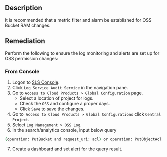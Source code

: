 ## Description

It is recommended that a metric filter and alarm be established for OSS Bucket RAM changes.

## Remediation

Perform the following to ensure the log monitoring and alerts are set up for OSS permission changes:

### From Console

1. Logon to [SLS Console](https://sls.console.aliyun.com/).
2. Click `Log Service Audit Service` in the navigation pane.
3. Go to `Access to Cloud Products > Global Configuration` page.
   - Select a location of project for logs.
   - Check the `OSS` and configure a proper days.
   - Click `Save` to save the changes.
4. Go to` Access to Cloud Products > Global Configurations` click `Central Project`.
5. Select `Log Management > OSS Log`.
6. In the search/analytics console, input below query

```bash
(operation: PutBucket and request_uri: acl) or operation: PutObjectAcl| select bucket, count (1) as c group by bucket
```

7. Create a dashboard and set alert for the query result.